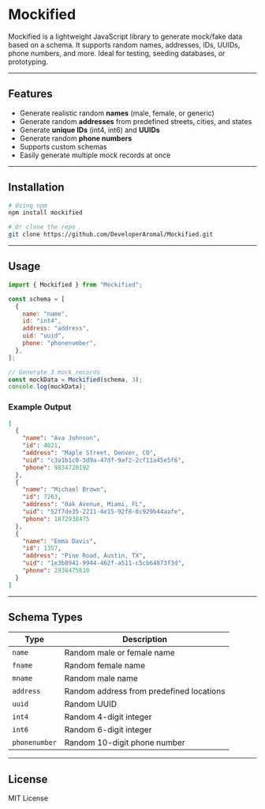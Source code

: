 # Mockified

Mockified is a lightweight JavaScript library to generate mock/fake data based on a schema. It supports random names, addresses, IDs, UUIDs, phone numbers, and more. Ideal for testing, seeding databases, or prototyping.

---

## Features

- Generate realistic random **names** (male, female, or generic)
- Generate random **addresses** from predefined streets, cities, and states
- Generate **unique IDs** (int4, int6) and **UUIDs**
- Generate random **phone numbers**
- Supports custom schemas
- Easily generate multiple mock records at once

---

## Installation

```bash
# Using npm
npm install mockified

# Or clone the repo
git clone https://github.com/DeveloperAromal/Mockified.git
````

---

## Usage

```javascript
import { Mockified } from "Mockified";

const schema = [
  {
    name: "name",
    id: "int4",
    address: "address",
    uid: "uuid",
    phone: "phonenumber",
  },
];

// Generate 3 mock records
const mockData = Mockified(schema, 3);
console.log(mockData);
```

### Example Output

```json
[
  {
    "name": "Ava Johnson",
    "id": 4821,
    "address": "Maple Street, Denver, CO",
    "uid": "c3a1b1c0-3d9a-47df-9af2-2cf11a45e5f6",
    "phone": 9834720192
  },
  {
    "name": "Michael Brown",
    "id": 7263,
    "address": "Oak Avenue, Miami, FL",
    "uid": "52f7de35-2211-4e15-92f8-8c929b44aafe",
    "phone": 1872938475
  },
  {
    "name": "Emma Davis",
    "id": 1357,
    "address": "Pine Road, Austin, TX",
    "uid": "1e3b8941-9944-462f-a511-c5cb64873f3d",
    "phone": 2938475610
  }
]
```

---

## Schema Types

| Type          | Description                              |
| ------------- | ---------------------------------------- |
| `name`        | Random male or female name               |
| `fname`       | Random female name                       |
| `mname`       | Random male name                         |
| `address`     | Random address from predefined locations |
| `uuid`        | Random UUID                              |
| `int4`        | Random 4-digit integer                   |
| `int6`        | Random 6-digit integer                   |
| `phonenumber` | Random 10-digit phone number             |

---

## License

MIT License